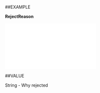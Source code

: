 
##EXAMPLE

**RejectReason**



![](..\..\Examples\vbs\SOAppointment.Properties.vbs.txt)


##VALUE

String - Why rejected


